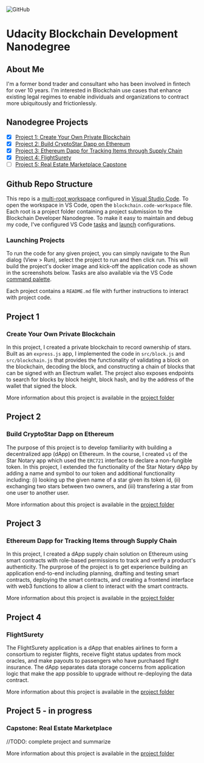 ![GitHub](https://img.shields.io/github/license/galen211/udacity-blockchain-developer?style=flat-square)

# Udacity Blockchain Development Nanodegree

## About Me
I'm a former bond trader and consultant who has been involved in fintech for over 10 years.  I'm interested in Blockchain use cases that enhance existing legal regimes to enable individuals and organizations to contract more ubiquitously and frictionlessly.

## Nanodegree Projects

- [x] [Project 1: Create Your Own Private Blockchain](#project-1)
- [x] [Project 2: Build CryptoStar Dapp on Ethereum](#project-2)
- [x] [Project 3: Ethereum Dapp for Tracking Items through Supply Chain](#project-3)
- [x] [Project 4: FlightSurety](#project-4)
- [ ] [Project 5: Real Estate Marketplace Capstone](#project-5)

## Github Repo Structure
This repo is a [multi-root workspace](https://code.visualstudio.com/docs/editor/multi-root-workspaces) configured in [Visual Studio Code](https://code.visualstudio.com/).  To open the workspace in VS Code, open the `blockchain.code-workspace` file.  Each root is a project folder containing a project submission to the Blockchain Developer Nanodegree.  To make it easy to maintain and debug my code, I've configured VS Code [tasks](https://code.visualstudio.com/docs/editor/tasks) and [launch](https://code.visualstudio.com/docs/editor/debugging#_launch-configurations) configurations.

### Launching Projects
To run the code for any given project, you can simply navigate to the Run dialog (View > Run), select the project to run and then click run.  This will build the project's docker image and kick-off the application code as shown in the screenshots below.  Tasks are also available via the VS Code [command palette](https://code.visualstudio.com/docs/getstarted/userinterface#_command-palette).

Each project contains a `README.md` file with further instructions to interact with project code.

## Project 1
### Create Your Own Private Blockchain
In this project, I created a private blockchain to record ownership of stars.  Built as an `express.js` app, I implemented the code in `src/block.js` and `src/blockchain.js` that provides the functionality of validating a block on the blockchain, decoding the block, and constructing a chain of blocks that can be signed with an Electrum wallet.  The project also exposes endpoints to search for blocks by block height, block hash, and by the address of the wallet that signed the block.

More information about this project is available in the [project folder](/project1/)

## Project 2
### Build CryptoStar Dapp on Ethereum
The purpose of this project is to develop familiarity with building a decentralized app (dApp) on Ethereum.  In the course, I created `v1` of the Star Notary app which used the `ERC721` interface to declare a non-fungible token.  In this project, I extended the functionality of the Star Notary dApp by adding a name and symbol to our token and additional functionality including: (i) looking up the given name of a star given its token id, (ii) exchanging two stars between two owners, and (iii) transfering a star from one user to another user.

More information about this project is available in the [project folder](/project2/)

## Project 3
### Ethereum Dapp for Tracking Items through Supply Chain
In this project, I created a dApp supply chain solution on Ethereum using smart contracts with role-based permissions to track and verify a product's authenticity.  The purprose of the project is to get experience building an application end-to-end including planning, drafting and testing smart contracts, deploying the smart contracts, and creating a frontend interface with web3 functions to allow a client to interact with the smart contracts.

More information about this project is available in the [project folder](/project3/)

## Project 4
### FlightSurety
The FlightSurety application is a dApp that enables airlines to form a consortium to register flights, receive flight status updates from mock oracles, and make payouts to passengers who have purchased flight insurance.  The dApp separates data storage concerns from application logic that make the app possible to upgrade without re-deploying the data contract.

More information about this project is available in the [project folder](/project4/)

## Project 5 - **in progress**
### Capstone: Real Estate Marketplace
//TODO: complete project and summarize

More information about this project is available in the [project folder](/project5/)
